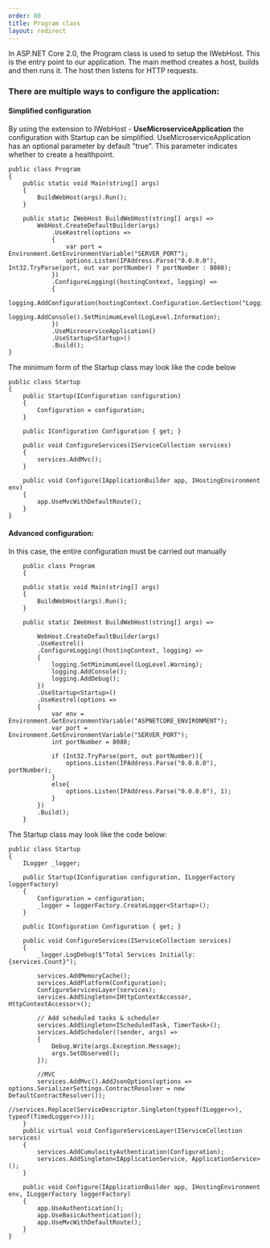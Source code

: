 ```yaml
---
order: 80
title: Program class
layout: redirect
---
```


In ASP.NET Core 2.0, the Program class is used to setup the IWebHost. This is the entry point to our application. The main method creates a host, builds and then runs it. The host then listens for HTTP requests.

### There are multiple ways to configure the application:

#### Simplified configuration

By using the extension to IWebHost - **UseMicroserviceApplication** the configuration with Startup can be simplified.
UseMicroserviceApplication has an optional parameter by default "true". This parameter indicates whether to create a healthpoint.

	public class Program
	{
		public static void Main(string[] args)
		{
			BuildWebHost(args).Run();
		}

		public static IWebHost BuildWebHost(string[] args) =>
			WebHost.CreateDefaultBuilder(args)
				.UseKestrel(options =>
				{
					var port = Environment.GetEnvironmentVariable("SERVER_PORT");
					options.Listen(IPAddress.Parse("0.0.0.0"), Int32.TryParse(port, out var portNumber) ? portNumber : 8080);
				})
				.ConfigureLogging((hostingContext, logging) =>
				{
					logging.AddConfiguration(hostingContext.Configuration.GetSection("Logging"));
					logging.AddConsole().SetMinimumLevel(LogLevel.Information);
				})
				.UseMicroserviceApplication()
				.UseStartup<Startup>()
				.Build();
    }


The minimum form of the Startup class may look like the code below

    public class Startup
    {
        public Startup(IConfiguration configuration)
        {
            Configuration = configuration;
        }

        public IConfiguration Configuration { get; }

        public void ConfigureServices(IServiceCollection services)
        {
            services.AddMvc();
        }

        public void Configure(IApplicationBuilder app, IHostingEnvironment env)
        {
	        app.UseMvcWithDefaultRoute();
		}
    }

#### Advanced configuration:
In this case, the entire configuration must be carried out manually

        public class Program
        {

        public static void Main(string[] args)
        {
            BuildWebHost(args).Run();
        }

        public static IWebHost BuildWebHost(string[] args) =>

            WebHost.CreateDefaultBuilder(args)
            .UseKestrel()
            .ConfigureLogging((hostingContext, logging) =>
            {
                logging.SetMinimumLevel(LogLevel.Warning);
                logging.AddConsole();
                logging.AddDebug();
            })
            .UseStartup<Startup>()
            .UseKestrel(options =>
            {
                var env = Environment.GetEnvironmentVariable("ASPNETCORE_ENVIRONMENT");
                var port = Environment.GetEnvironmentVariable("SERVER_PORT");
                int portNumber = 8080;

                if (Int32.TryParse(port, out portNumber)){
                    options.Listen(IPAddress.Parse("0.0.0.0"), portNumber);
                }
                else{
                    options.Listen(IPAddress.Parse("0.0.0.0"), 1);
                }
            })
            .Build();
        }

The Startup class may look like the code below:

	public class Startup
	{
		ILogger _logger;

		public Startup(IConfiguration configuration, ILoggerFactory loggerFactory)
		{
			Configuration = configuration;
			_logger = loggerFactory.CreateLogger<Startup>();
		}

		public IConfiguration Configuration { get; }

		public void ConfigureServices(IServiceCollection services)
		{
			_logger.LogDebug($"Total Services Initially: {services.Count}");

			services.AddMemoryCache();
			services.AddPlatform(Configuration);
			ConfigureServicesLayer(services);
			services.AddSingleton<IHttpContextAccessor, HttpContextAccessor>();

			// Add scheduled tasks & scheduler
			services.AddSingleton<IScheduledTask, TimerTask>();
			services.AddScheduler((sender, args) =>
			{
				Debug.Write(args.Exception.Message);
				args.SetObserved();
			});

			//MVC
			services.AddMvc().AddJsonOptions(options => options.SerializerSettings.ContractResolver = new DefaultContractResolver());
			//services.Replace(ServiceDescriptor.Singleton(typeof(ILogger<>), typeof(TimedLogger<>)));
		}
		public virtual void ConfigureServicesLayer(IServiceCollection services)
		{
			services.AddCumulocityAuthentication(Configuration);
			services.AddSingleton<IApplicationService, ApplicationService>();
		}

		public void Configure(IApplicationBuilder app, IHostingEnvironment env, ILoggerFactory loggerFactory)
		{
			app.UseAuthentication();
			app.UseBasicAuthentication();
			app.UseMvcWithDefaultRoute();
		}
	}
